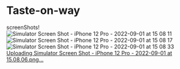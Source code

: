 # Taste-on-way
screenShots!![Simulator Screen Shot - iPhone 12 Pro - 2022-09-01 at 15 08 11](https://user-images.githubusercontent.com/57367756/187921668-26965e92-846d-426d-a891-b698623b147c.png)
![Simulator Screen Shot - iPhone 12 Pro - 2022-09-01 at 15 08 17](https://user-images.githubusercontent.com/57367756/187921769-57a51881-6804-4ea5-b8c3-5fdc7e86a43b.png)
![Simulator Screen Shot - iPhone 12 Pro - 2022-09-01 at 15 08 33](https://user-images.githubusercontent.com/57367756/187921876-d2a25537-3ca5-4436-9eae-f8177302f980.png)
[Uploading Simulator Screen Shot - iPhone 12 Pro - 2022-09-01 at 15.08.06.png…]()
